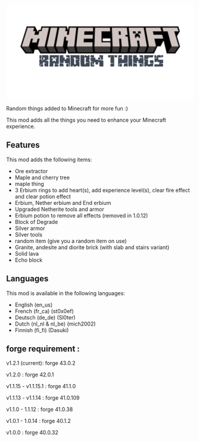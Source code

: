 ![Banner](https://github.com/gabrielgaudreault/RandomThings/blob/master/banner.png)

Random things added to Minecraft for more fun :)

This mod adds all the things you need to enhance your Minecraft experience.

## Features
This mod adds the following items:
- Ore extractor
- Maple and cherry tree
- maple thing
- 3 Erbium rings to add heart(s), add experience level(s), clear fire effect and clear potion effect
- Erbium, Nether erbium and End erbium
- Upgraded Netherite tools and armor
- Erbium potion to remove all effects (removed in 1.0.12)
- Block of Degrade
- Silver armor
- Silver tools
- random item (give you a random item on use)
- Granite, andesite and diorite brick (with slab and stairs variant) 
- Solid lava
- Echo block

 
## Languages
This mod is available in the following languages:
- English (en_us) 
- French (fr_ca) (st0x0ef)
- Deutsch (de_de) (Sl0ter)
- Dutch (nl_nl & nl_be) (mich2002)
- Finnish (fi_fi) (Dasuki)

## forge requirement : 
v1.2.1 (current): forge 43.0.2

v1.2.0 : forge 42.0.1

v1.1.15 - v1.1.15.1 : forge 41.1.0

v1.1.13 - v1.1.14 : forge 41.0.109

v1.1.0 - 1.1.12 : forge 41.0.38

v1.0.1 - 1.0.14 : forge 40.1.2

v1.0.0 : forge 40.0.32
